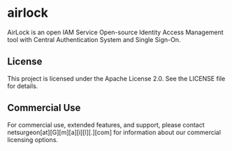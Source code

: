 # airlock
AirLock is an open IAM Service
Open-source Identity Access Management tool with Central Authentication System and Single Sign-On.

## License

This project is licensed under the Apache License 2.0. See the LICENSE file for details.

## Commercial Use

For commercial use, extended features, and support, please contact netsurgeon[at][G][m][a][i][l][.][com] for information about our commercial licensing options.
